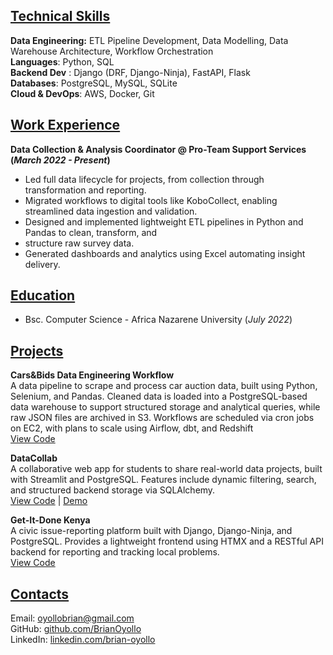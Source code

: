 ## <u>Technical Skills</u>

**Data Engineering:** ETL Pipeline Development, Data Modelling, Data Warehouse Architecture, Workflow Orchestration <br>
**Languages**: Python, SQL <br>
**Backend Dev** : Django (DRF, Django-Ninja), FastAPI, Flask <br>
**Databases**: PostgreSQL, MySQL, SQLite <br>
**Cloud & DevOps**: AWS, Docker, Git <br>

## <u>Work Experience</u>

**Data Collection & Analysis Coordinator​ @ Pro-Team Support Services (*March 2022 - Present*)**

- Led full data lifecycle for projects, from collection through transformation and reporting.
- Migrated workflows to digital tools like KoboCollect, enabling streamlined data ingestion and validation.
- Designed and implemented lightweight ETL pipelines in Python and Pandas to clean, transform, and
- structure raw survey data.
- Generated dashboards and analytics using Excel automating insight delivery.

## <u> Education</u>

- Bsc. Computer Science - Africa Nazarene University​ (*July 2022*)

## <u>Projects</u>

**Cars&Bids Data Engineering Workflow** <br>
A data pipeline to scrape and process car auction data, built using Python, Selenium, and Pandas. Cleaned data is loaded into a PostgreSQL-based data warehouse to support structured storage and analytical queries, while raw JSON files are archived in S3. Workflows are scheduled via cron jobs on EC2, with plans to scale using Airflow, dbt, and Redshift <br>
[View Code](https://github.com/BrianOyollo/carsnbids-auctions-processor) <br>

**DataCollab** <br>
A collaborative web app for students to share real-world data projects, built with Streamlit and PostgreSQL. Features include dynamic filtering, search, and structured backend storage via SQLAlchemy.<br>
[View Code](https://github.com/BrianOyollo/data-collab) | [Demo](https://data-collab.streamlit.app/) <br>

**Get-It-Done Kenya** <br>
A civic issue-reporting platform built with Django, Django-Ninja, and PostgreSQL. Provides a lightweight frontend using HTMX and a RESTful API backend for reporting and tracking local problems.<br>
[View Code](https://github.com/BrianOyollo/get-it-done)

## <u>Contacts</u>
Email: [oyollobrian@gmail.com](mailto:oyollobrian@gmail.com) <br>
GitHub: [github.com/BrianOyollo](https://github.com/BrianOyollo) <br>
LinkedIn: [linkedin.com/brian-oyollo](https://www.linkedin.com/in/brian-oyollo-95848019b/)